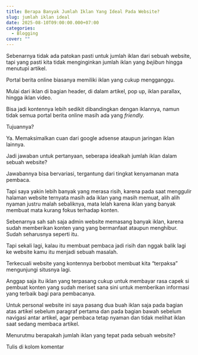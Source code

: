 ```yaml
---
title: Berapa Banyak Jumlah Iklan Yang Ideal Pada Website?
slug: jumlah iklan ideal
date: 2025-08-10T09:00:00.000+07:00
categories:
  - Blogging
cover: ""
---
```

Sebenarnya tidak ada patokan pasti untuk jumlah iklan dari sebuah website, tapi yang pasti kita tidak menginginkan jumlah iklan yang _bejibun_ hingga menutupi artikel.

Portal berita online biasanya memiliki iklan yang cukup mengganggu.

Mulai dari iklan di bagian header, di dalam artikel, pop up, iklan parallax, hingga iklan video.

Bisa jadi kontennya lebih sedikit dibandingkan dengan iklannya, namun tidak semua portal berita online masih ada yang _friendly._

Tujuannya?

Ya. Memaksimalkan cuan dari google adsense ataupun jaringan iklan lainnya.

Jadi jawaban untuk pertanyaan, seberapa idealkah jumlah iklan dalam sebuah website?

Jawabannya bisa bervariasi, tergantung dari tingkat kenyamanan mata pembaca.

Tapi saya yakin lebih banyak yang merasa risih, karena pada saat menggulir halaman website ternyata masih ada iklan yang masih memuat, alih alih nyaman justru malah sebaliknya, mata lelah karena iklan yang banyak membuat mata kurang fokus terhadap konten.

Sebenarnya sah sah saja admin website memasang banyak iklan, karena sudah memberikan konten yang yang bermanfaat ataupun menghibur. Sudah seharusnya seperti itu.

Tapi sekali lagi, kalau itu membuat pembaca jadi risih dan nggak balik lagi ke website kamu itu menjadi sebuah masalah.

Terkecuali website yang kontennya berbobot membuat kita “terpaksa” mengunjungi situsnya lagi.

Anggap saja itu iklan yang terpasang cukup untuk membayar rasa capek si pembuat konten yang sudah meriset sana sini untuk memberikan informasi yang terbaik bagi para pembacanya.

Untuk personal website ini saya pasang dua buah iklan saja pada bagian atas artikel sebelum paragraf pertama dan pada bagian bawah sebelum navigasi antar artikel, agar pembaca tetap nyaman dan tidak melihat iklan saat sedang membaca artikel.

Menurutmu berapakah jumlah iklan yang tepat pada sebuah website?

Tulis di kolom komentar
